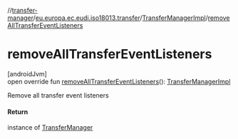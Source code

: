 //[transfer-manager](../../../index.md)/[eu.europa.ec.eudi.iso18013.transfer](../index.md)/[TransferManagerImpl](index.md)/[removeAllTransferEventListeners](remove-all-transfer-event-listeners.md)

# removeAllTransferEventListeners

[androidJvm]\
open override fun [removeAllTransferEventListeners](remove-all-transfer-event-listeners.md)(): [TransferManagerImpl](index.md)

Remove all transfer event listeners

#### Return

instance of [TransferManager](../-transfer-manager/index.md)
